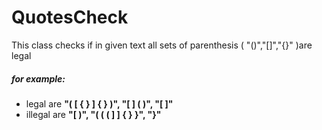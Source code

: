 # QuotesCheck

This class checks if in given text all sets of parenthesis ( "()","[]","{}" )are legal

##### for example:
* legal are **"( [ { } ] { } )",  "[ ] ( )",  "[ ]"**
* illegal are **"[ )",  "( ( ( ] ] { } }",  "}"**
